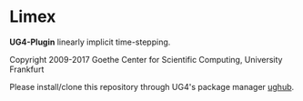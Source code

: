 # Limex #

**UG4-Plugin** linearly implicit time-stepping.

Copyright 2009-2017 Goethe Center for Scientific Computing, University Frankfurt

Please install/clone this repository through UG4's package manager
[ughub](https://github.com/UG4/ughub).

